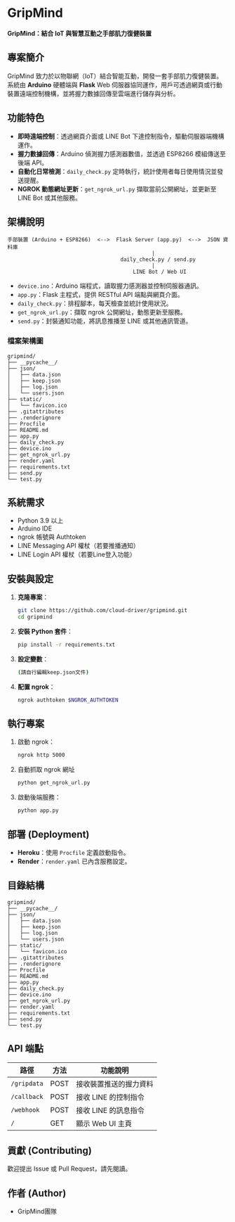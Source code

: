 # GripMind

**GripMind：結合 IoT 與智慧互動之手部肌力復健裝置**

## 專案簡介

GripMind 致力於以物聯網（IoT）結合智能互動，開發一套手部肌力復健裝置。系統由 **Arduino** 硬體端與 **Flask** Web 伺服器協同運作，用戶可透過網頁或行動裝置遠端控制機構，並將握力數據回傳至雲端進行儲存與分析。

## 功能特色

- **即時遠端控制**：透過網頁介面或 LINE Bot 下達控制指令，驅動伺服器端機構運作。
- **握力數據回傳**：Arduino 偵測握力感測器數值，並透過 ESP8266 模組傳送至後端 API。
- **自動化日常檢測**：`daily_check.py` 定時執行，統計使用者每日使用情況並發送提醒。
- **NGROK 動態網址更新**：`get_ngrok_url.py` 擷取當前公開網址，並更新至 LINE Bot 或其他服務。

## 架構說明

```
手部裝置 (Arduino + ESP8266)  <-->  Flask Server (app.py)  <-->  JSON 資料庫
                                              |
                                    daily_check.py / send.py
                                              |
                                        LINE Bot / Web UI
```

- `device.ino`：Arduino 端程式，讀取握力感測器並控制伺服器通訊。
- `app.py`：Flask 主程式，提供 RESTful API 端點與網頁介面。
- `daily_check.py`：排程腳本，每天檢查並統計使用狀況。
- `get_ngrok_url.py`：擷取 ngrok 公開網址，動態更新至服務。
- `send.py`：封裝通知功能，將訊息推播至 LINE 或其他通訊管道。

### 檔案架構圖

```
gripmind/
├── __pycache__/
├── json/
│   ├── data.json
│   ├── keep.json
│   ├── log.json
│   └── users.json
├── static/
│   └── favicon.ico
├── .gitattributes
├── .renderignore
├── Procfile
├── README.md
├── app.py
├── daily_check.py
├── device.ino
├── get_ngrok_url.py
├── render.yaml
├── requirements.txt
├── send.py
└── test.py
```

## 系統需求

- Python 3.9 以上
- Arduino IDE
- ngrok 帳號與 Authtoken
- LINE Messaging API 權杖（若要推播通知）
- LINE Login API 權杖（若要Line登入功能）

## 安裝與設定

1. **克隆專案**：
   ```bash
   git clone https://github.com/cloud-driver/gripmind.git
   cd gripmind
   ```
2. **安裝 Python 套件**：
   ```bash
   pip install -r requirements.txt
   ```
3. **設定變數**：
   ```bash
   (請自行編輯keep.json文件)
   ```
4. **配置 ngrok**：
   ```bash
   ngrok authtoken $NGROK_AUTHTOKEN
   ```

## 執行專案

1. 啟動 ngrok：
   ```bash
   ngrok http 5000
   ```

2. 自動抓取 ngrok 網址
   ```bash
   python get_ngrok_url.py
   ```

3. 啟動後端服務：
   ```bash
   python app.py
   ```

## 部署 (Deployment)

- **Heroku**：使用 `Procfile` 定義啟動指令。
- **Render**：`render.yaml` 已內含服務設定。

## 目錄結構

```plaintext
gripmind/
├── __pycache__/
├── json/  
│   ├── data.json  
│   ├── keep.json  
│   ├── log.json  
│   └── users.json  
├── static/  
│   └── favicon.ico  
├── .gitattributes  
├── .renderignore  
├── Procfile  
├── README.md  
├── app.py  
├── daily_check.py  
├── device.ino  
├── get_ngrok_url.py  
├── render.yaml  
├── requirements.txt  
├── send.py  
└── test.py  
```

## API 端點

| 路徑           | 方法   | 功能說明             |
| -------------- | ---- | ---------------- |
| `/gripdata`    | POST | 接收裝置推送的握力資料      |
| `/callback`    | POST | 接收 LINE 的控制指令 |
| `/webhook`    | POST | 接收 LINE 的訊息指令 |
| `/`            | GET  | 顯示 Web UI 主頁     |

## 貢獻 (Contributing)

歡迎提出 Issue 或 Pull Request，請先閱讀。

## 作者 (Author)

- GripMind團隊
